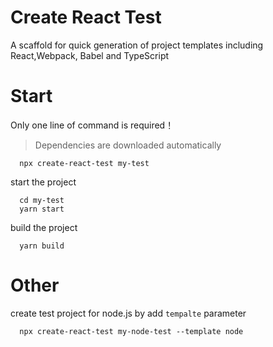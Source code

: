 # Create React Test
A scaffold for quick generation of project templates including React,Webpack, Babel and TypeScript

# Start

Only one line of command is required！

> Dependencies are downloaded automatically

```shell
  npx create-react-test my-test
```

start the project
```shell
  cd my-test
  yarn start
```
build the project
```shell
  yarn build
```

# Other
create test project for node.js by add `tempalte` parameter

```shell
  npx create-react-test my-node-test --template node
```
